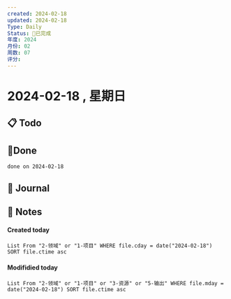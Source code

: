 ```yaml
---
created: 2024-02-18
updated: 2024-02-18
Type: Daily
Status: 🎃已完成
年度: 2024
月份: 02
周数: 07
评分:
---
```

# 2024-02-18 , 星期日

## 📋 Todo

## 🍰Done
```tasks
done on 2024-02-18
```

## 📆 Journal


## 📑 Notes


#### Created today

```dataview
List From "2-领域" or "1-项目" WHERE file.cday = date("2024-02-18") SORT file.ctime asc
```


#### Modifidied today

```dataview
List From "2-领域" or "1-项目" or "3-资源" or "5-输出" WHERE file.mday = date("2024-02-18") SORT file.ctime asc
```